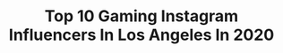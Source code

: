 ---
title: Top 10 Gaming Instagram Influencers In Los Angeles In 2020
description: >-
  Find top gaming Instagram influencers in Los Angeles in 2020. Most popular hashtags: #gaming #losangeles #stayhome.
platform: Instagram
hits: 60
text_top: Analyze the best Instagram influencers on inBeat.
text_bottom: Our database holds 60 Instagram influencers like this in Los Angeles, United States for you to connect with.
profiles:
  - username: "corey.saldana"
    fullname: >-
      Corey Saldana
    bio: >-
      📍 Los Angeles 🇵🇭🇺🇸 🎥 Director/Videographer 📷 Portrait Photographer 🎮 Twitch.TV/Fireshot206
    location: "United States"
    followers: 21717
    engagement: 202
    commentsToLikes: 0.014256
    id: ck135u0hw38eh0i19e7v9im9c
    verified: false
    hashtags: "#gamingphotography, #portsinspired, #losangelesphotography, #laphotographer"
  - username: "ladndsociety"
    fullname: >-
      L.A. Dungeons&Dragons Society
    bio: >-
      The L.A.D.D.S. — a Los Angeles based, global gaming society dedicated to the world’s greatest game, Dungeons & Dragons & its amazing fandom.
    location: "United States"
    followers: 6778
    engagement: 580
    commentsToLikes: 0.044626
    id: ck6to6uj8cfcw0j71ouxm6n5v
    verified: false
    hashtags: "#gaming, #artandarcana, #dungeonsanddragons, #rpg"
  - username: "coughs"
    fullname: >-
      COUGHS
    bio: >-
      los angeles ☆ 🇲🇽 !! photos and gaming
    location: "United States"
    followers: 44140
    engagement: 972
    commentsToLikes: 0.013714
    id: ck0u9o43vabte0i19ar3bv9w6
    verified: false
    hashtags: ""
  - username: "tommydriscollofficial"
    fullname: >-
      TOMMY DRISCOLL
    bio: >-
      23 • CT ➡️ L.A Songwriter / Producer TikTok: 127K
    location: "United States"
    followers: 4482
    engagement: 1218
    commentsToLikes: 0.047959
    id: ck9wh5g7rwc770j78bxdjbbyy
    verified: false
    hashtags: "#socialdistancing, #imagination, #afternoon, #musicproducer"
  - username: "skyboundent"
    fullname: >-
      Skybound Entertainment
    bio: >-
      Skybound is an entertainment company founded by Robert Kirkman and David Alpert that specializes in comics, film, TV, games, and more! #skybound
    location: "United States"
    followers: 27598
    engagement: 88
    commentsToLikes: 0.013389
    id: ck0tw2xm9dsj50i1923r7a34j
    verified: false
    hashtags: "#robertkirkman, #jeffreydeanmorgan, #amc, #negan"
  - username: "sugarycarnivore"
    fullname: >-
      🎀 Larissa Lapin 🎀
    bio: >-
      💖Welcome to my pastel dreamland 💛LIving in Los Angeles 💚Fashion and all things cute 💙Business : sugarycarnivore@gmail.com
    location: "United States"
    followers: 21911
    engagement: 752
    commentsToLikes: 0.015962
    id: ck14lpudxvvwy0i19j8oq8pmp
    verified: false
    hashtags: "#animalcrossing, #pinkhair, #kawaiiaesthetic, #taiwan"
  - username: "moesph_oreo"
    fullname: >-
      Mohamed Ouedraogo
    bio: >-
      Los Angeles 📍 Leo ☉ Libra☽ Virgo ↑ Yogi 🧘🏿‍♂️
    location: "United States"
    followers: 19363
    engagement: 183
    commentsToLikes: 0.063081
    id: ck13asghcryej0i197sbw30an
    verified: false
    hashtags: "#asthetic, #designer, #digitals, #ohhhhellothere"
  - username: "lamarrwilson"
    fullname: >-
      Lamarr Wilson
    bio: >-
      📸 I make fun videos about things I like 📍 Los Angeles, CA 📧 Biz: LamarrWilson@gmail.com
    location: "United States"
    followers: 188128
    engagement: 339
    commentsToLikes: 0.020157
    id: ck5q4r646pzbh0i11np0730jl
    verified: true
    hashtags: "#xbox, #gaming, #lamarrwilson, #unboxing"
  - username: "nikoriana"
    fullname: >-
      Nicole Iriana
    bio: >-
      〰️ los angeles, ca 👩🏼‍💻 product ux/ui •🖋 lettering • 📷 q2 🎧 edm • 📽 horror • 👁‍🗨 en/日本語/فارسی
    location: "United States"
    followers: 5442
    engagement: 1052
    commentsToLikes: 0.018173
    id: ck5hjjzcigrhz0i1103pfmobg
    verified: false
    hashtags: "#visualsoflife, #travel, #inspiration, #artofvisuals"
  - username: "thejaxmalcolm"
    fullname: >-
      Jax Malcolm
    bio: >-
      Los Angeles, CA Award Winning Actor/Director/Philanthropist CEO @kapprods TikTok thejaxmalcolm
    location: "United States"
    followers: 78115
    engagement: 69
    commentsToLikes: 0.102336
    id: ck0vxvs7v0zdr0i19nf92jizn
    verified: true
    hashtags: "#stayhome, #quarantine, #tb, #nyc"
---